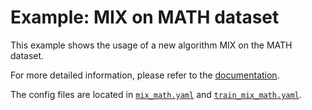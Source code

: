 # Example: MIX on MATH dataset

This example shows the usage of a new algorithm MIX on the MATH dataset.

For more detailed information, please refer to the [documentation](../../docs/sphinx_doc/source/tutorial/example_mix_algo.md).

The config files are located in [`mix_math.yaml`](mix.yaml) and [`train_mix_math.yaml`](train_mix_math.yaml).
